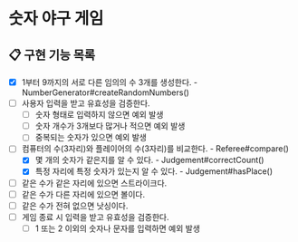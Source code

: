 # 숫자 야구 게임

## 📋 구현 기능 목록

- [x] 1부터 9까지의 서로 다른 임의의 수 3개를 생성한다. - NumberGenerator#createRandomNumbers()
- [ ] 사용자 입력을 받고 유효성을 검증한다.
  - [ ] 숫자 형태로 입력하지 않으면 예외 발생
  - [ ] 숫자 개수가 3개보다 많거나 적으면 예외 발생
  - [ ] 중복되는 숫자가 있으면 예외 발생
- [ ] 컴퓨터의 수(3자리)와 플레이어의 수(3자리)를 비교한다. - Referee#compare()
  - [x] 몇 개의 숫자가 같은지를 알 수 있다. - Judgement#correctCount()
  - [x] 특정 자리에 특정 숫자가 있는지 알 수 있다. - Judgement#hasPlace()
- [ ] 같은 수가 같은 자리에 있으면 스트라이크다.
- [ ] 같은 수가 다른 자리에 있으면 볼이다.
- [ ] 같은 수가 전혀 없으면 낫싱이다.
- [ ] 게임 종료 시 입력을 받고 유효성을 검증한다.
  - [ ] 1 또는 2 이외의 숫자나 문자를 입력하면 예외 발생